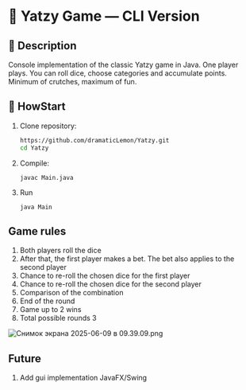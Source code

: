 # 🎲 Yatzy Game — CLI Version


## 📖 Description
Console implementation of the classic Yatzy game in Java. One player plays. You can roll dice, choose categories and accumulate points. Minimum of crutches, maximum of fun.

## 🚀 HowStart

1. Clone repository:
   ```bash
   https://github.com/dramaticLemon/Yatzy.git
   cd Yatzy


2. Compile:
    ```text
    javac Main.java
    ```

3. Run
    ```text
    java Main

    ```
## Game rules

1. Both players roll the dice
2. After that, the first player makes a bet. The bet also applies to the second player
3. Chance to re-roll the chosen dice for the first player
4. Chance to re-roll the chosen dice for the second player
5. Comparison of the combination
6. End of the round
7. Game up to 2 wins
8. Total possible rounds 3


![Снимок экрана 2025-06-09 в 09.39.09.png](src/main/resources/%D0%A1%D0%BD%D0%B8%D0%BC%D0%BE%D0%BA%20%D1%8D%D0%BA%D1%80%D0%B0%D0%BD%D0%B0%202025-06-09%20%D0%B2%2009.39.09.png)

## Future
1. Add gui implementation JavaFX/Swing